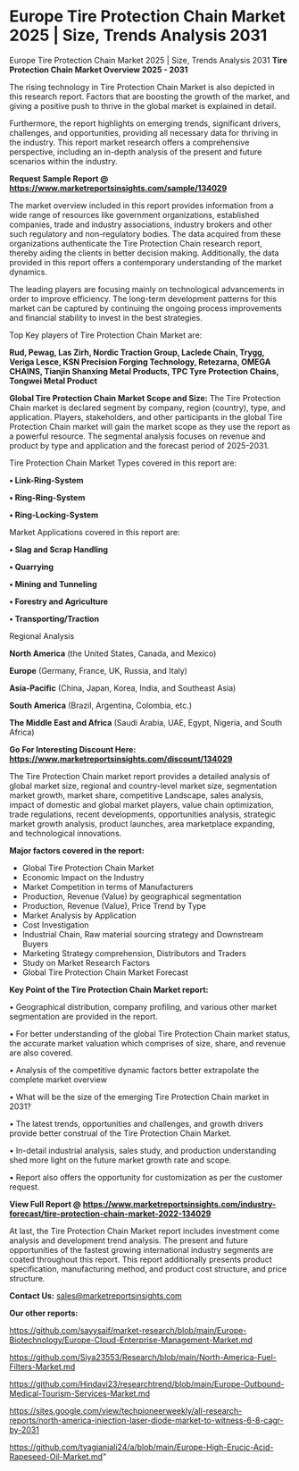# Europe Tire Protection Chain Market 2025 | Size, Trends Analysis 2031
Europe Tire Protection Chain Market 2025 | Size, Trends Analysis 2031
<Strong> Tire Protection Chain Market Overview 2025 - 2031</strong>

The rising technology in Tire Protection Chain Market is also depicted in this research report. Factors that are boosting the growth of the market, and giving a positive push to thrive in the global market is explained in detail.

Furthermore, the report highlights on emerging trends, significant drivers, challenges, and opportunities, providing all necessary data for thriving in the industry. This report market research offers a comprehensive perspective, including an in-depth analysis of the present and future scenarios within the industry.

<strong>Request Sample Report @ <a href=https://www.marketreportsinsights.com/sample/134029>https://www.marketreportsinsights.com/sample/134029</a></strong>

The market overview included in this report provides information from a wide range of resources like government organizations, established companies, trade and industry associations, industry brokers and other such regulatory and non-regulatory bodies. The data acquired from these organizations authenticate the Tire Protection Chain research report, thereby aiding the clients in better decision making. Additionally, the data provided in this report offers a contemporary understanding of the market dynamics.

The leading players are focusing mainly on technological advancements in order to improve efficiency. The long-term development patterns for this market can be captured by continuing the ongoing process improvements and financial stability to invest in the best strategies.

Top Key players of Tire Protection Chain Market are:

<strong>Rud, Pewag, Las Zirh, Nordic Traction Group, Laclede Chain, Trygg, Veriga Lesce, KSN Precision Forging Technology, Retezarna, OMEGA CHAINS, Tianjin Shanxing Metal Products, TPC Tyre Protection Chains, Tongwei Metal Product</strong>

<strong><b>Global Tire Protection Chain Market Scope and Size:</b></strong>
The Tire Protection Chain market is declared segment by company, region (country), type, and application. Players, stakeholders, and other participants in the global Tire Protection Chain market will gain the market scope as they use the report as a powerful resource. The segmental analysis focuses on revenue and product by type and application and the forecast period of 2025-2031.

Tire Protection Chain Market Types covered in this report are:

<strong>• Link-Ring-System

• Ring-Ring-System

• Ring-Locking-System</strong>

Market Applications covered in this report are:

<strong>• Slag and Scrap Handling

• Quarrying

• Mining and Tunneling

• Forestry and Agriculture

• Transporting/Traction</strong> 

Regional Analysis

<strong>North America</strong> (the United States, Canada, and Mexico)

<strong>Europe</strong> (Germany, France, UK, Russia, and Italy)

<strong>Asia-Pacific</strong> (China, Japan, Korea, India, and Southeast Asia)

<strong>South America</strong> (Brazil, Argentina, Colombia, etc.)

<strong>The Middle East and Africa</strong> (Saudi Arabia, UAE, Egypt, Nigeria, and South Africa)

<strong>Go For Interesting Discount Here: <a href=https://www.marketreportsinsights.com/discount/134029>https://www.marketreportsinsights.com/discount/134029</a></strong>

The Tire Protection Chain market report provides a detailed analysis of global market size, regional and country-level market size, segmentation market growth, market share, competitive Landscape, sales analysis, impact of domestic and global market players, value chain optimization, trade regulations, recent developments, opportunities analysis, strategic market growth analysis, product launches, area marketplace expanding, and technological innovations.

<strong><b>Major factors covered in the report:</b></strong>
<ul>
  <li>Global Tire Protection Chain Market </li>
  <li>Economic Impact on the Industry</li>
  <li>Market Competition in terms of Manufacturers</li>
  <li>Production, Revenue (Value) by geographical segmentation</li>
  <li>Production, Revenue (Value), Price Trend by Type</li>
  <li>Market Analysis by Application</li>
  <li>Cost Investigation</li>
  <li>Industrial Chain, Raw material sourcing strategy and Downstream Buyers</li>
  <li>Marketing Strategy comprehension, Distributors and Traders</li>
  <li>Study on Market Research Factors</li>
  <li>Global Tire Protection Chain Market Forecast</li>
</ul>

<strong><b>Key Point of the Tire Protection Chain Market report:</b></strong>

• Geographical distribution, company profiling, and various other market segmentation are provided in the report.

• For better understanding of the global Tire Protection Chain market status, the accurate market valuation which comprises of size, share, and revenue are also covered.

• Analysis of the competitive dynamic factors better extrapolate the complete market overview

• What will be the size of the emerging Tire Protection Chain market in 2031?

• The latest trends, opportunities and challenges, and growth drivers provide better construal of the Tire Protection Chain Market.

• In-detail industrial analysis, sales study, and production understanding shed more light on the future market growth rate and scope.

• Report also offers the opportunity for customization as per the customer request.

<strong><b>View Full Report @ <a href=https://www.marketreportsinsights.com/industry-forecast/tire-protection-chain-market-2022-134029>https://www.marketreportsinsights.com/industry-forecast/tire-protection-chain-market-2022-134029</a></b></strong>


At last, the Tire Protection Chain Market report includes investment come analysis and development trend analysis. The present and future opportunities of the fastest growing international industry segments are coated throughout this report. This report additionally presents product specification, manufacturing method, and product cost structure, and price structure.

<strong>Contact Us:</strong>
sales@marketreportsinsights.com

<strong>Our other reports:</strong>

<a href=https://github.com/sayysaif/market-research/blob/main/Europe-Biotechnology/Europe-Cloud-Enterprise-Management-Market.md>https://github.com/sayysaif/market-research/blob/main/Europe-Biotechnology/Europe-Cloud-Enterprise-Management-Market.md</a>

<a href=https://github.com/Siya23553/Research/blob/main/North-America-Fuel-Filters-Market.md>https://github.com/Siya23553/Research/blob/main/North-America-Fuel-Filters-Market.md</a>

<a href=https://github.com/Hindavi23/researchtrend/blob/main/Europe-Outbound-Medical-Tourism-Services-Market.md>https://github.com/Hindavi23/researchtrend/blob/main/Europe-Outbound-Medical-Tourism-Services-Market.md</a>

<a href=https://sites.google.com/view/techpioneerweekly/all-research-reports/north-america-injection-laser-diode-market-to-witness-6-8-cagr-by-2031>https://sites.google.com/view/techpioneerweekly/all-research-reports/north-america-injection-laser-diode-market-to-witness-6-8-cagr-by-2031</a>

<a href=https://github.com/tyagianjali24/a/blob/main/Europe-High-Erucic-Acid-Rapeseed-Oil-Market.md>https://github.com/tyagianjali24/a/blob/main/Europe-High-Erucic-Acid-Rapeseed-Oil-Market.md</a>"
